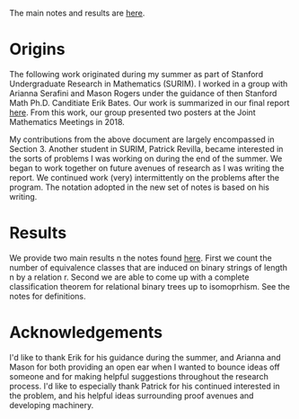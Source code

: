 The main notes and results are [here](https://github.com/AnavSood/Relational-Trees/blob/master/Notes%20on%20Counting%20and%20Classification%20of%20Relational%20Trees.pdf).

# Origins

The following work originated during my summer as part of Stanford Undergraduate Research in Mathematics (SURIM). I worked in a group with Arianna Serafini and Mason Rogers under the guidance of then Stanford Math Ph.D. Canditiate Erik Bates. Our work is summarized in our final report [here](https://github.com/AnavSood/Relational-Trees/blob/master/SURIM%20Final%20Report.pdf). From this work, our group presented two posters at the Joint Mathematics Meetings in 2018.

My contributions from the above document are largely encompassed in Section 3. Another student in SURIM, Patrick Revilla, became interested in the sorts of problems I was working on during the end of the summer. We began to work together on future avenues of research as I was writing the report. We continued work (very) intermittently on the problems after the program. The notation adopted in the new set of notes is based on his writing. 

# Results

We provide two main results n the notes found [here](https://github.com/AnavSood/Relational-Trees/blob/master/Notes%20on%20Counting%20and%20Classification%20of%20Relational%20Trees.pdf). First we count the number of equivalence classes that are induced on binary strings of length n by a relation r. Second we are able to come up with a complete classification theorem for relational binary trees up to isomoprhism. See the notes for definitions. 

# Acknowledgements

I'd like to thank Erik for his guidance during the summer, and Arianna and Mason for both providing an open ear when I wanted to bounce ideas off someone and for making helpful suggestions throughout the research process. I'd like to especially thank Patrick for his continued interested in the problem, and his helpful ideas surrounding proof avenues and developing machinery. 
